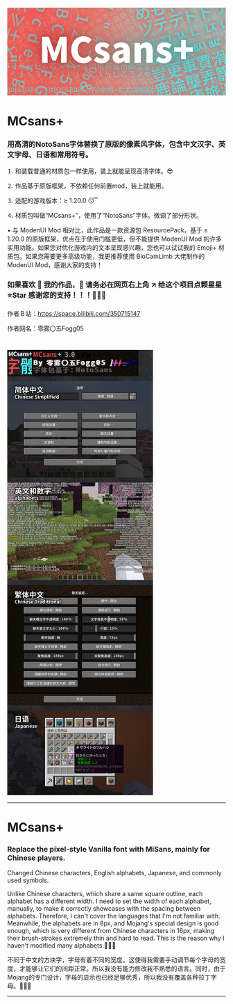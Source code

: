 ![image](description_image/001.jpg)

# MCsans+

### 用高清的NotoSans字体替换了原版的像素风字体，包含中文汉字、英文字母、日语和常用符号。

⒈ 和装载普通的材质包一样使用，装上就能呈现高清字体。😎

⒉ 作品基于原版框架，不依赖任何前置mod，装上就能用。

⒊ 适配的游戏版本：≥ 1.20.0 😴

⒋ 材质包叫做“MCsans+”，使用了“NotoSans”字体。微调了部分形状。

• 与 ModenUI Mod 相对比，此作品是一款资源包 ResourcePack，基于 ≥ 1.20.0 的原版框架，优点在于使用门槛更低，但不能提供 ModenUI Mod 的许多实用功能。如果您对优化游戏内的文本呈现感兴趣，您也可以试试我的 Emoji+ 材质包。如果您需要更多高级功能，我更推荐使用 BloCamLimb 大佬制作的 ModenUI Mod，感谢大家的支持！

### 如果喜欢 🥰 我的作品，🙏 请务必在网页右上角 ↗️ 给这个项目点颗星星 ⭐Star 感谢您的支持！！！🤩🤩🤩

作者Ｂ站：https://space.bilibili.com/350715147

作者网名：零雾〇五Fogg05

# 
![image](description_image/002.jpg)

---
# MCsans+

### Replace the pixel-style Vanilla font with MiSans, mainly for Chinese players.

Changed Chinese characters, English alphabets, Japanese, and commonly used symbols.

Unlike Chinese characters, which share a same square outline, each alphabet has a different width. I need to set the width of each alphabet, manually, to make it correctly showcases with the spacing between alphabets. Therefore, I can't cover the languages that I'm not familiar with. Meanwhile, the alphabets are in 8px, and Mojang's special design is good enough, which is very different from Chinese characters in 16px, making their brush-strokes extremely thin and hard to read. This is the reason why I haven't modified many alphabets.🥲🥲🥲

不同于中文的方块字，字母有着不同的宽度。这使得我需要手动调节每个字母的宽度，才能够让它们的间距正常。所以我没有能力修改我不熟悉的语言。同时，由于Mojang的专门设计，字母的显示也已经足够优秀，所以我没有覆盖各种拉丁字母。🥲🥲🥲

---
